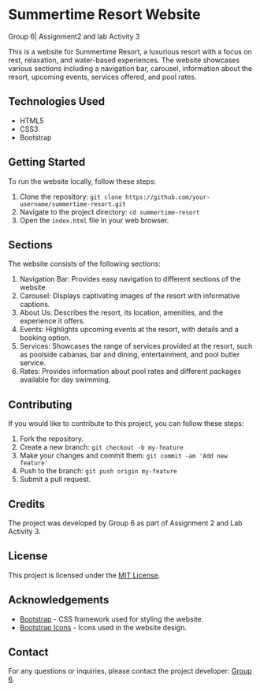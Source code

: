 # Summertime Resort Website
Group 6| Assignment2 and lab Activity 3

This is a website for Summertime Resort, a luxurious resort with a focus on rest, relaxation, and water-based experiences. The website showcases various sections including a navigation bar, carousel, information about the resort, upcoming events, services offered, and pool rates.

## Technologies Used

- HTML5
- CSS3
- Bootstrap

## Getting Started

To run the website locally, follow these steps:

1. Clone the repository: `git clone https://github.com/your-username/summertime-resort.git`
2. Navigate to the project directory: `cd summertime-resort`
3. Open the `index.html` file in your web browser.

## Sections

The website consists of the following sections:

1. Navigation Bar: Provides easy navigation to different sections of the website.
2. Carousel: Displays captivating images of the resort with informative captions.
3. About Us: Describes the resort, its location, amenities, and the experience it offers.
4. Events: Highlights upcoming events at the resort, with details and a booking option.
5. Services: Showcases the range of services provided at the resort, such as poolside cabanas, bar and dining, entertainment, and pool butler service.
6. Rates: Provides information about pool rates and different packages available for day swimming.

## Contributing

If you would like to contribute to this project, you can follow these steps:

1. Fork the repository.
2. Create a new branch: `git checkout -b my-feature`
3. Make your changes and commit them: `git commit -am 'Add new feature'`
4. Push to the branch: `git push origin my-feature`
5. Submit a pull request.

## Credits
The project was developed by Group 6 as part of Assignment 2 and Lab Activity 3.

## License

This project is licensed under the [MIT License](https://opensource.org/licenses/MIT).

## Acknowledgements

- [Bootstrap](https://getbootstrap.com/) - CSS framework used for styling the website.
- [Bootstrap Icons](https://icons.getbootstrap.com/) - Icons used in the website design.

## Contact

For any questions or inquiries, please contact the project developer: [Group 6](mailto:tooshy@example.com).
